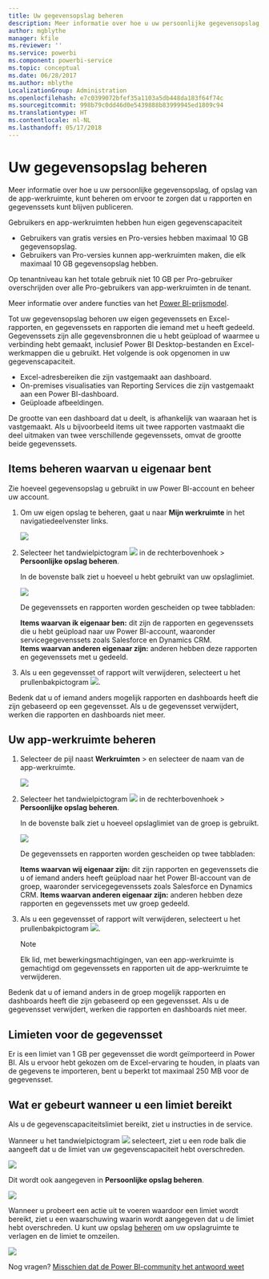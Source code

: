 ```yaml
---
title: Uw gegevensopslag beheren
description: Meer informatie over hoe u uw persoonlijke gegevensopslag, of opslag van de app-werkruimte, kunt beheren om ervoor te zorgen dat u rapporten en gegevenssets kunt blijven publiceren.
author: mgblythe
manager: kfile
ms.reviewer: ''
ms.service: powerbi
ms.component: powerbi-service
ms.topic: conceptual
ms.date: 06/28/2017
ms.author: mblythe
LocalizationGroup: Administration
ms.openlocfilehash: e7c0399072bfef35a1103a5db448da183f64f74c
ms.sourcegitcommit: 998b79c0dd46d0e5439888b83999945ed1809c94
ms.translationtype: HT
ms.contentlocale: nl-NL
ms.lasthandoff: 05/17/2018
---
```

# <a name="manage-your-data-storage"></a>Uw gegevensopslag beheren
Meer informatie over hoe u uw persoonlijke gegevensopslag, of opslag van de app-werkruimte, kunt beheren om ervoor te zorgen dat u rapporten en gegevenssets kunt blijven publiceren.

Gebruikers en app-werkruimten hebben hun eigen gegevenscapaciteit

* Gebruikers van gratis versies en Pro-versies hebben maximaal 10 GB gegevensopslag.
* Gebruikers van Pro-versies kunnen app-werkruimten maken, die elk maximaal 10 GB gegevensopslag hebben.

Op tenantniveau kan het totale gebruik niet 10 GB per Pro-gebruiker overschrijden over alle Pro-gebruikers van app-werkruimten in de tenant.

Meer informatie over andere functies van het [Power BI-prijsmodel](https://powerbi.microsoft.com/pricing).

Tot uw gegevensopslag behoren uw eigen gegevenssets en Excel-rapporten, en gegevenssets en rapporten die iemand met u heeft gedeeld. Gegevenssets zijn alle gegevensbronnen die u hebt geüpload of waarmee u verbinding hebt gemaakt, inclusief Power BI Desktop-bestanden en Excel-werkmappen die u gebruikt. Het volgende is ook opgenomen in uw gegevenscapaciteit.

* Excel-adresbereiken die zijn vastgemaakt aan dashboard.
* On-premises visualisaties van Reporting Services die zijn vastgemaakt aan een Power BI-dashboard.
* Geüploade afbeeldingen.

De grootte van een dashboard dat u deelt, is afhankelijk van waaraan het is vastgemaakt. Als u bijvoorbeeld items uit twee rapporten vastmaakt die deel uitmaken van twee verschillende gegevenssets, omvat de grootte beide gegevenssets.

<a name="manage"/>

## <a name="manage-items-owned-by-you"></a>Items beheren waarvan u eigenaar bent
Zie hoeveel gegevensopslag u gebruikt in uw Power BI-account en beheer uw account.

1. Om uw eigen opslag te beheren, gaat u naar **Mijn werkruimte** in het navigatiedeelvenster links.
   
    ![](media/service-admin-manage-your-data-storage-in-power-bi/pbi_myworkspace.png)
2. Selecteer het tandwielpictogram ![](media/service-admin-manage-your-data-storage-in-power-bi/pbi_gearicon.png) in de rechterbovenhoek \> **Persoonlijke opslag beheren**.
   
    In de bovenste balk ziet u hoeveel u hebt gebruikt van uw opslaglimiet.
   
    ![](media/service-admin-manage-your-data-storage-in-power-bi/pbi_persnlstorage.png)
   
    De gegevenssets en rapporten worden gescheiden op twee tabbladen:
   
    **Items waarvan ik eigenaar ben:** dit zijn de rapporten en gegevenssets die u hebt geüpload naar uw Power BI-account, waaronder servicegegevenssets zoals Salesforce en Dynamics CRM.  
    **Items waarvan anderen eigenaar zijn:** anderen hebben deze rapporten en gegevenssets met u gedeeld.
3. Als u een gegevensset of rapport wilt verwijderen, selecteert u het prullenbakpictogram ![](media/service-admin-manage-your-data-storage-in-power-bi/pbi_deleteicon.png).

Bedenk dat u of iemand anders mogelijk rapporten en dashboards heeft die zijn gebaseerd op een gegevensset. Als u de gegevensset verwijdert, werken die rapporten en dashboards niet meer.

## <a name="manage-your-app-workspace"></a>Uw app-werkruimte beheren
1. Selecteer de pijl naast **Werkruimten** \> en selecteer de naam van de app-werkruimte.
   
    ![](media/service-admin-manage-your-data-storage-in-power-bi/pbi_groupworkspaces.png)
2. Selecteer het tandwielpictogram ![](media/service-admin-manage-your-data-storage-in-power-bi/pbi_gearicon.png) in de rechterbovenhoek \> **Persoonlijke opslag beheren**.
   
    In de bovenste balk ziet u hoeveel opslaglimiet van de groep is gebruikt.
   
    ![](media/service-admin-manage-your-data-storage-in-power-bi/pbi_groupstorage.png)
   
    De gegevenssets en rapporten worden gescheiden op twee tabbladen:
   
    **Items waarvan wij eigenaar zijn:** dit zijn rapporten en gegevenssets die u of iemand anders heeft geüpload naar het Power BI-account van de groep, waaronder servicegegevenssets zoals Salesforce en Dynamics CRM.
    **Items waarvan anderen eigenaar zijn:** anderen hebben deze rapporten en gegevenssets met uw groep gedeeld.
3. Als u een gegevensset of rapport wilt verwijderen, selecteert u het prullenbakpictogram ![](media/service-admin-manage-your-data-storage-in-power-bi/pbi_deleteicon.png).
   
   > [!NOTE]
   > Elk lid, met bewerkingsmachtigingen, van een app-werkruimte is gemachtigd om gegevenssets en rapporten uit de app-werkruimte te verwijderen.
   > 
   > 

Bedenk dat u of iemand anders in de groep mogelijk rapporten en dashboards heeft die zijn gebaseerd op een gegevensset. Als u de gegevensset verwijdert, werken die rapporten en dashboards niet meer.

## <a name="dataset-limits"></a>Limieten voor de gegevensset
Er is een limiet van 1 GB per gegevensset die wordt geïmporteerd in Power BI. Als u ervoor hebt gekozen om de Excel-ervaring te houden, in plaats van de gegevens te importeren, bent u beperkt tot maximaal 250 MB voor de gegevensset.

## <a name="what-happens-when-you-hit-a-limit"></a>Wat er gebeurt wanneer u een limiet bereikt
Als u de gegevenscapaciteitslimiet bereikt, ziet u instructies in de service. 

Wanneer u het tandwielpictogram ![](media/service-admin-manage-your-data-storage-in-power-bi/pbi_gearicon.png) selecteert, ziet u een rode balk die aangeeft dat u de limiet van uw gegevenscapaciteit hebt overschreden.

![](media/service-admin-manage-your-data-storage-in-power-bi/manage-storage-limit.png)

Dit wordt ook aangegeven in **Persoonlijke opslag beheren**.

 ![](media/service-admin-manage-your-data-storage-in-power-bi/manage-storage-limit2.png)

 Wanneer u probeert een actie uit te voeren waardoor een limiet wordt bereikt, ziet u een waarschuwing waarin wordt aangegeven dat u de limiet hebt overschreden. U kunt uw opslag [beheren](#manage) om uw opslagruimte te verlagen en de limiet te omzeilen.

 ![](media/service-admin-manage-your-data-storage-in-power-bi/powerbi-pro-over-limit.png)

 Nog vragen? [Misschien dat de Power BI-community het antwoord weet](http://community.powerbi.com/)

